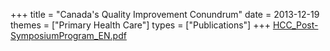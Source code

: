 +++
title = "Canada's Quality Improvement Conundrum"
date = 2013-12-19
themes = ["Primary Health Care"]
types = ["Publications"]
+++
[HCC_Post-SymposiumProgram_EN.pdf](/files/HCC_Post-SymposiumProgram_EN.pdf)

